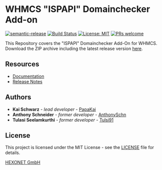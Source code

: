 # WHMCS "ISPAPI" Domainchecker Add-on

[![semantic-release](https://img.shields.io/badge/%20%20%F0%9F%93%A6%F0%9F%9A%80-semantic--release-e10079.svg)](https://github.com/semantic-release/semantic-release)
[![Build Status](https://github.com/hexonet/whmcs-ispapi-domainchecker/workflows/Release/badge.svg?branch=master)](https://github.com/hexonet/whmcs-ispapi-domainchecker/workflows/Release/badge.svg?branch=master)
[![License: MIT](https://img.shields.io/badge/License-MIT-blue.svg)](https://opensource.org/licenses/MIT)
[![PRs welcome](https://img.shields.io/badge/PRs-welcome-brightgreen.svg)](https://github.com/hexonet/whmcs-ispapi-domainchecker/blob/master/CONTRIBUTING.md)

This Repository covers the "ISPAPI" Domainchecker Add-On for WHMCS. Download the ZIP archive including the latest release version [here](https://github.com/hexonet/whmcs-ispapi-domainchecker/raw/master/whmcs-ispapi-domainchecker-latest.zip).

## Resources

- [Documentation](https://centralnic-reseller.github.io/centralnic-reseller/docs/hexonet/whmcs/whmcs-ispapi-domainchecker/)
- [Release Notes](https://github.com/hexonet/whmcs-ispapi-domainchecker/releases)

## Authors

- **Kai Schwarz** - _lead developer_ - [PapaKai](https://github.com/papakai)
- **Anthony Schneider** - _former developer_ - [AnthonySchn](https://github.com/anthonyschn)
- **Tulasi Seelamkurthi** - _former developer_ - [Tulsi91](https://github.com/tulsi91)

## License

This project is licensed under the MIT License - see the [LICENSE](https://github.com/hexonet/whmcs-ispapi-domainchecker/blob/master/LICENSE) file for details.

[HEXONET GmbH](https://hexonet.net)

